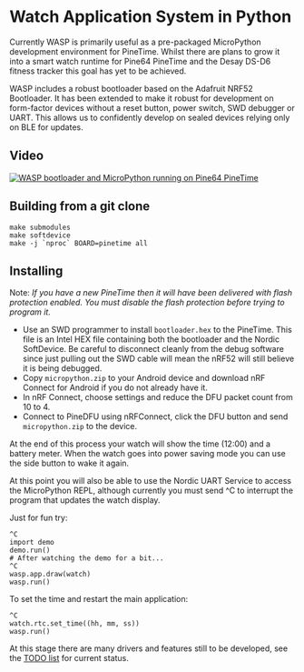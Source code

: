 Watch Application System in Python
==================================

Currently WASP is primarily useful as a pre-packaged MicroPython
development environment for PineTime. Whilst there are plans to grow 
it into a smart watch runtime for Pine64 PineTime and the Desay
DS-D6 fitness  tracker this goal has yet to be achieved.

WASP includes a robust bootloader based on the Adafruit NRF52
Bootloader. It has been extended to make it robust for development on
form-factor devices without a reset button, power switch, SWD debugger
or UART. This allows us to confidently develop on sealed devices relying
only on BLE for updates.

Video
-----

[![WASP bootloader and MicroPython running on Pine64 PineTime](https://img.youtube.com/vi/W0CmqOnl4jk/0.jpg)](https://www.youtube.com/watch?v=W0CmqOnl4jk)

Building from a git clone
-------------------------

~~~
make submodules
make softdevice
make -j `nproc` BOARD=pinetime all
~~~

Installing
----------

Note: *If you have a new PineTime then it will have been delivered with
flash protection enabled. You must disable the flash protection before
trying to program it.*

* Use an SWD programmer to install `bootloader.hex` to the PineTime.
  This file is an Intel HEX file containing both the bootloader and
  the Nordic SoftDevice. Be careful to disconnect cleanly from the
  debug software since just pulling out the SWD cable will mean the
  nRF52 will still believe it is being debugged.
* Copy `micropython.zip` to your Android device and download nRF Connect
  for Android if you do not already have it.
* In nRF Connect, choose settings and reduce the DFU packet count from
  10 to 4.
* Connect to PineDFU using nRFConnect, click the DFU button and send
  `micropython.zip` to the device.

At the end of this process your watch will show the time (12:00) and a
battery meter. When the watch goes into power saving mode you can use
the side button to wake it again.

At this point you will also be able to use the Nordic UART Service to
access the MicroPython REPL, although currently you must send ^C to
interrupt the program that updates the watch display.

Just for fun try:

~~~
^C
import demo
demo.run()
# After watching the demo for a bit...
^C
wasp.app.draw(watch)
wasp.run()
~~~

To set the time and restart the main application:

~~~
^C
watch.rtc.set_time((hh, mm, ss))
wasp.run()
~~~

At this stage there are many drivers and features still to be
developed, see the [TODO list](todo.md) for current status.
